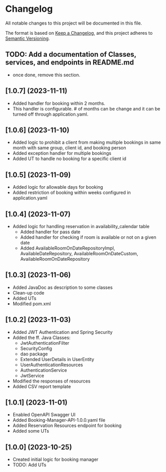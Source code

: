 # Changelog
All notable changes to this project will be documented in this file.

The format is based on [Keep a Changelog](https://keepachangelog.com/en/1.0.0/),
and this project adheres to [Semantic Versioning](https://semver.org/spec/v2.0.0.html).

## TODO: Add a documentation of Classes, services, and endpoints in README.md
- once done, remove this section.

## [1.0.7] (2023-11-11)
- Added handler for booking within 2 months.
- This handler is configurable. # of months can be change and it can be turned off through application.yaml.

## [1.0.6] (2023-11-10)
- Added logic to prohibit a client from making multiple bookings in same month with same group, client id, and booking person
- Added exception handler for multiple bookings
- Added UT to handle no booking for a specific client id

## [1.0.5] (2023-11-09)
- Added logic for allowable days for booking
- Added restriction of booking within weeks configured in application.yaml

## [1.0.4] (2023-11-07)
- Added logic for handling reservation in availability_calendar table
  - Added handler for pass date
  - Added handler for checking if room is available or not on a given date
  - Added AvailableRoomOnDateRepositoryImpl, AvailableDateRepository, AvailableRoomOnDateCustom, AvailableRoomOnDateRepository

## [1.0.3] (2023-11-06)
- Added JavaDoc as description to some classes
- Clean-up code
- Added UTs
- Modified pom.xml

## [1.0.2] (2023-11-03)
- Added JWT Authentication and Spring Security
- Added the ff. Java Classes:
  - JwtAuthenticationFilter
  - SecurityConfig
  - dao package
  - Extended UserDetails in UserEntity
  - UserAuthenticationResources
  - AuthenticationService
  - JwtService
- Modified the responses of resources
- Added CSV report template

## [1.0.1] (2023-11-01)
- Enabled OpenAPI Swagger UI
- Added Booking-Manager-API-1.0.0.yaml file
- Added Reservation Resources endpoint for booking
- Added some UTs

## [1.0.0] (2023-10-25)
- Created initial logic for booking manager
- TODO: Add UTs